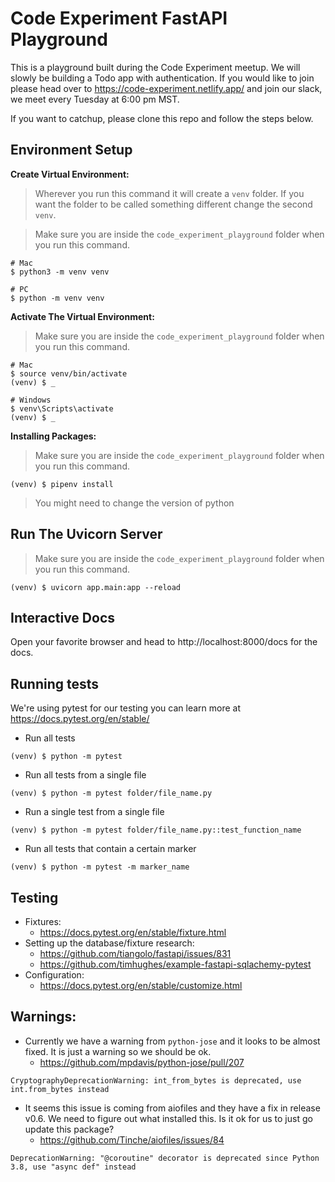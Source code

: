 # Code Experiment FastAPI Playground

This is a playground built during the Code Experiment meetup. We will slowly be building a Todo app with authentication. If you would like to join please head over to https://code-experiment.netlify.app/ and join our slack, we meet every Tuesday at 6:00 pm MST.

If you want to catchup, please clone this repo and follow the steps below.

## Environment Setup

**Create Virtual Environment:**

> Wherever you run this command it will create a `venv` folder. If you want the folder to be called something different change the second `venv`.

> Make sure you are inside the `code_experiment_playground` folder when you run this command.

```
# Mac
$ python3 -m venv venv

# PC
$ python -m venv venv
```

**Activate The Virtual Environment:**

> Make sure you are inside the `code_experiment_playground` folder when you run this command.

```
# Mac
$ source venv/bin/activate
(venv) $ _

# Windows
$ venv\Scripts\activate
(venv) $ _
```

**Installing Packages:**

> Make sure you are inside the `code_experiment_playground` folder when you run this command.

```
(venv) $ pipenv install
```

> You might need to change the version of python

## Run The Uvicorn Server

> Make sure you are inside the `code_experiment_playground` folder when you run this command.

```
(venv) $ uvicorn app.main:app --reload
```

## Interactive Docs

Open your favorite browser and head to http://localhost:8000/docs for the docs.

## Running tests

We're using pytest for our testing you can learn more at https://docs.pytest.org/en/stable/

- Run all tests

```
(venv) $ python -m pytest
```

- Run all tests from a single file

```
(venv) $ python -m pytest folder/file_name.py
```

- Run a single test from a single file

```
(venv) $ python -m pytest folder/file_name.py::test_function_name
```

- Run all tests that contain a certain marker

```
(venv) $ python -m pytest -m marker_name
```

## Testing

- Fixtures:
  - https://docs.pytest.org/en/stable/fixture.html
- Setting up the database/fixture research:
  - https://github.com/tiangolo/fastapi/issues/831
  - https://github.com/timhughes/example-fastapi-sqlachemy-pytest
- Configuration:
  - https://docs.pytest.org/en/stable/customize.html

## Warnings:

- Currently we have a warning from `python-jose` and it looks to be almost fixed. It is just a warning so we should be ok.
  - https://github.com/mpdavis/python-jose/pull/207

```
CryptographyDeprecationWarning: int_from_bytes is deprecated, use int.from_bytes instead
```

- It seems this issue is coming from aiofiles and they have a fix in release v0.6. We need to figure out what installed this. Is it ok for us to just go update this package?
  - https://github.com/Tinche/aiofiles/issues/84

```
DeprecationWarning: "@coroutine" decorator is deprecated since Python 3.8, use "async def" instead
```
